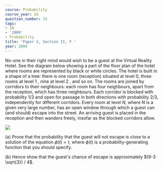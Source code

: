 ```yaml
---
course: Probability
course_year: IA
question_number: 33
tags:
- IA
- '2009'
- Probability
title: 'Paper 2, Section II, F '
year: 2009
---
```




No-one in their right mind would wish to be a guest at the Virtual Reality Hotel. See the diagram below showing a part of the floor plan of the hotel where rooms are represented by black or white circles. The hotel is built in a shape of a tree: there is one room (reception) situated at level 0, three rooms at level 1 , nine at level 2 , and so on. The rooms are joined by corridors to their neighbours: each room has four neighbours, apart from the reception, which has three neighbours. Each corridor is blocked with probability $1 / 3$ and open for passage in both directions with probability $2 / 3$, independently for different corridors. Every room at level $N$, where $N$ is a given very large number, has an open window through which a guest can (and should) escape into the street. An arriving guest is placed in the reception and then wanders freely, insofar as the blocked corridors allow.

![](https://cdn.mathpix.com/cropped/2022_04_19_e4e76777a1bfcf98a1c8g-17.jpg?height=425&width=476&top_left_y=619&top_left_x=431)

(a) Prove that the probability that the guest will not escape is close to a solution of the equation $\phi(t)=t$, where $\phi(t)$ is a probability-generating function that you should specify.

(b) Hence show that the guest's chance of escape is approximately $(9-3 \sqrt{3}) / 4$.